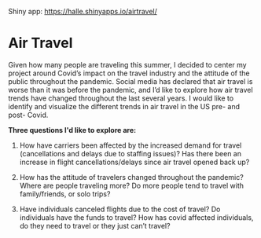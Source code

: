 Shiny app: https://halle.shinyapps.io/airtravel/

# Air Travel

Given how many people are traveling this summer, I decided to center my project around Covid’s impact on the travel industry and the attitude of the public throughout the pandemic. Social media has declared that air travel is worse than it was before the pandemic, and I’d like to explore how air travel trends have changed throughout the last several years. I would like to identify and visualize the different trends in air travel in the US pre- and post- Covid.

**Three questions I'd like to explore are:**

1. How have carriers been affected by the increased demand for travel (cancellations and delays due to staffing issues)? Has there been an increase in flight cancellations/delays since air travel opened back up?

2. How has the attitude of travelers changed throughout the pandemic? Where are people traveling more? Do more people tend to travel with family/friends, or solo trips?

3. Have individuals canceled flights due to the cost of travel? Do individuals have the funds to travel? How has covid affected individuals, do they need to travel or they just can’t travel?

